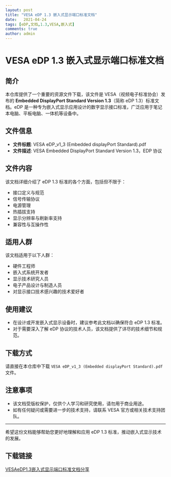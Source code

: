 ```yaml
---
layout: post
title: "VESA eDP 1.3 嵌入式显示端口标准文档"
date:   2021-04-24
tags: [eDP,文档,1.3,VESA,嵌入式]
comments: true
author: admin
---
```

# VESA eDP 1.3 嵌入式显示端口标准文档

## 简介

本仓库提供了一个重要的资源文件下载，该文件是 VESA（视频电子标准协会）发布的 **Embedded DisplayPort Standard Version 1.3**（简称 eDP 1.3）标准文档。eDP 是一种专为嵌入式显示应用设计的数字显示接口标准，广泛应用于笔记本电脑、平板电脑、一体机等设备中。

## 文件信息

- **文件标题**: VESA eDP_v1_3 (Embedded displayPort Standard).pdf
- **文件描述**: VESA Embedded DisplayPort Standard Version 1.3，EDP 协议

## 文件内容

该文档详细介绍了 eDP 1.3 标准的各个方面，包括但不限于：

- 接口定义与规范
- 信号传输协议
- 电源管理
- 热插拔支持
- 显示分辨率与刷新率支持
- 兼容性与互操作性

## 适用人群

该文档适用于以下人群：

- 硬件工程师
- 嵌入式系统开发者
- 显示技术研究人员
- 电子产品设计与制造人员
- 对显示接口技术感兴趣的技术爱好者

## 使用建议

- 在设计或开发嵌入式显示设备时，建议参考此文档以确保符合 eDP 1.3 标准。
- 对于需要深入了解 eDP 协议的技术人员，该文档提供了详尽的技术细节和规范。

## 下载方式

请直接在本仓库中下载 `VESA eDP_v1_3 (Embedded displayPort Standard).pdf` 文件。

## 注意事项

- 该文档受版权保护，仅供个人学习和研究使用，请勿用于商业用途。
- 如有任何疑问或需要进一步的技术支持，请联系 VESA 官方或相关技术支持团队。

---

希望这份文档能够帮助您更好地理解和应用 eDP 1.3 标准，推动嵌入式显示技术的发展。

## 下载链接

[VESAeDP1.3嵌入式显示端口标准文档分享](https://pan.quark.cn/s/78c431d89f50)